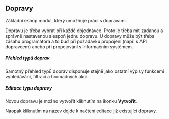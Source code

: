 ## Dopravy

Základní eshop modul, který umožňuje práci s dopravami. 

Dopravu je třeba vybrat při každé objednávce. Proto je třeba mít zadanou a správně nastavenou alespoň jednu dopravu. U dopravy může být třeba zásahu programátora a to buď při požadavku propojení (např. s API dopravcem) anebo při propojování s informačním systémem.


##### Přehled typů doprav

Samotný přehled typů doprav disponuje stejně jako ostatní výpisy funkcemi vyhledávání, filtrací a hromadných akcí.


##### Editace typu dopravy

Novou dopravu je možno vytvořit kliknutím na ikonku **Vytvořit**. 

Naopak kliknutím na název dojde k načtení editace již existující dopravy.
